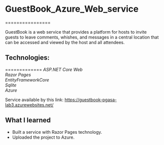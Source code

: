 # GuestBook_Azure_Web_service
================

GuestBook is a web service that provides a platform for hosts to invite guests to leave comments, whishes, and messages in a central location that can be accessed and viewed by the host and all attendees. 

## Technologies:
=============
*ASP.NET Core Web*<br>
*Razor Pages*<br>
*EntityFrameworkCore*<br>
*Sqlite*<br>
*Azure*

Service available by this link:  https://guestbook-pgasa-lab3.azurewebsites.net/

What I learned
-------------------

- Built a service with Razor Pages technology.
- Uploaded the project to Azure.
